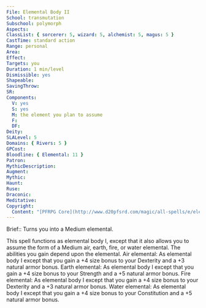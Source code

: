 ```yaml
---
File: Elemental Body II
School: transmutation
Subschool: polymorph
Aspects: 
ClassList: { sorcerer: 5, wizard: 5, alchemist: 5, magus: 5 }
CastTime: standard action
Range: personal
Area: 
Effect: 
Targets: you
Duration: 1 min/level
Dismissible: yes
Shapeable: 
SavingThrow: 
SR: 
Components:
  V: yes
  S: yes
  M: the element you plan to assume
  F: 
  DF: 
Deity: 
SLALevel: 5
Domains: { Rivers: 5 }
GPCost: 
Bloodline: { Elemental: 11 }
Patron: 
MythicDescription: 
Augment: 
Mythic: 
Haunt: 
Ruse: 
Draconic: 
Meditative: 
Copyright:
  Content: "[PFRPG Core](http://www.d20pfsrd.com/magic/all-spells/e/elemental-body-i#TOC-Elemental-Body-II)"
---
```

Brief:: Turns you into a Medium elemental.

This spell functions as elemental body I, except that it also allows you to assume the form of a Medium air, earth, fire, or water elemental. The abilities you gain depend upon the elemental. Air elemental: As elemental body I except that you gain a +4 size bonus to your Dexterity and a +3 natural armor bonus. Earth elemental: As elemental body I except that you gain a +4 size bonus to your Strength and a +5 natural armor bonus. Fire elemental: As elemental body I except that you gain a +4 size bonus to your Dexterity and a +3 natural armor bonus. Water elemental: As elemental body I except that you gain a +4 size bonus to your Constitution and a +5 natural armor bonus.
